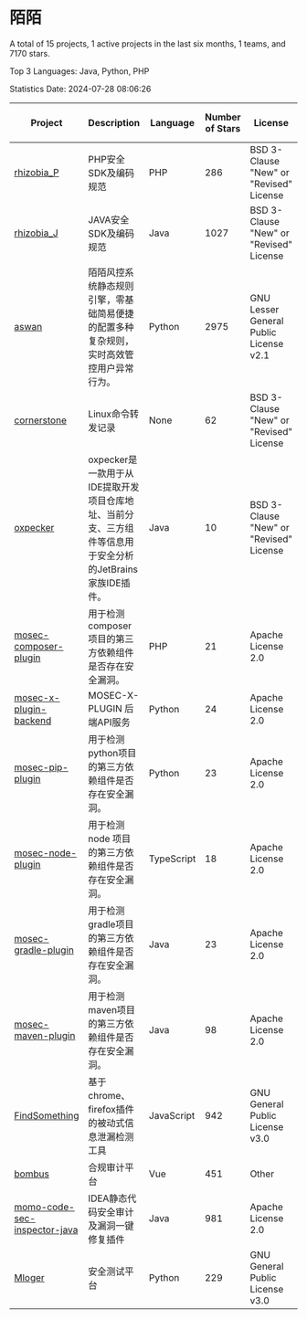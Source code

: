 # 陌陌

A total of 15 projects, 1 active projects in the last six months, 1 teams, and 7170 stars.

Top 3 Languages: Java, Python, PHP

Statistics Date: 2024-07-28 08:06:26

| Project | Description | Language | Number of Stars | License | Creation Date | Last Updated Date | Last Pushed Date |
| --- | --- | --- | --- | --- | --- | --- | --- |
| [rhizobia_P](https://github.com/momosecurity/rhizobia_P) | PHP安全SDK及编码规范 | PHP | 286 | BSD 3-Clause "New" or "Revised" License | 2019-05-10 | 2024-05-17 | 2019-06-20 |
| [rhizobia_J](https://github.com/momosecurity/rhizobia_J) | JAVA安全SDK及编码规范 | Java | 1027 | BSD 3-Clause "New" or "Revised" License | 2019-05-10 | 2024-07-21 | 2020-10-13 |
| [aswan](https://github.com/momosecurity/aswan) | 陌陌风控系统静态规则引擎，零基础简易便捷的配置多种复杂规则，实时高效管控用户异常行为。 | Python | 2975 | GNU Lesser General Public License v2.1 | 2019-06-14 | 2024-07-26 | 2021-06-15 |
| [cornerstone](https://github.com/momosecurity/cornerstone) | Linux命令转发记录 | None | 62 | BSD 3-Clause "New" or "Revised" License | 2019-07-15 | 2024-03-08 | 2019-07-15 |
| [oxpecker](https://github.com/momosecurity/oxpecker) | oxpecker是一款用于从IDE提取开发项目仓库地址、当前分支、三方组件等信息用于安全分析的JetBrains家族IDE插件。 | Java | 10 | BSD 3-Clause "New" or "Revised" License | 2019-08-16 | 2024-02-20 | 2019-08-16 |
| [mosec-composer-plugin](https://github.com/momosecurity/mosec-composer-plugin) | 用于检测composer项目的第三方依赖组件是否存在安全漏洞。 | PHP | 21 | Apache License 2.0 | 2020-07-29 | 2023-11-07 | 2022-04-28 |
| [mosec-x-plugin-backend](https://github.com/momosecurity/mosec-x-plugin-backend) | MOSEC-X-PLUGIN 后端API服务 | Python | 24 | Apache License 2.0 | 2020-07-29 | 2024-03-26 | 2020-08-11 |
| [mosec-pip-plugin](https://github.com/momosecurity/mosec-pip-plugin) | 用于检测python项目的第三方依赖组件是否存在安全漏洞。 | Python | 23 | Apache License 2.0 | 2020-07-29 | 2024-03-26 | 2020-08-11 |
| [mosec-node-plugin](https://github.com/momosecurity/mosec-node-plugin) | 用于检测 node 项目的第三方依赖组件是否存在安全漏洞。 | TypeScript | 18 | Apache License 2.0 | 2020-07-29 | 2023-12-15 | 2022-03-22 |
| [mosec-gradle-plugin](https://github.com/momosecurity/mosec-gradle-plugin) | 用于检测gradle项目的第三方依赖组件是否存在安全漏洞。 | Java | 23 | Apache License 2.0 | 2020-07-29 | 2024-03-31 | 2022-04-12 |
| [mosec-maven-plugin](https://github.com/momosecurity/mosec-maven-plugin) | 用于检测maven项目的第三方依赖组件是否存在安全漏洞。 | Java | 98 | Apache License 2.0 | 2020-07-29 | 2024-07-01 | 2022-04-12 |
| [FindSomething](https://github.com/momosecurity/FindSomething) | 基于chrome、firefox插件的被动式信息泄漏检测工具 | JavaScript | 942 | GNU General Public License v3.0 | 2020-09-12 | 2024-07-28 | 2024-05-19 |
| [bombus](https://github.com/momosecurity/bombus) | 合规审计平台 | Vue | 451 | Other | 2020-09-18 | 2024-07-12 | 2022-03-23 |
| [momo-code-sec-inspector-java](https://github.com/momosecurity/momo-code-sec-inspector-java) | IDEA静态代码安全审计及漏洞一键修复插件 | Java | 981 | Apache License 2.0 | 2020-10-09 | 2024-07-24 | 2022-03-10 |
| [Mloger](https://github.com/momosecurity/Mloger) | 安全测试平台 | Python | 229 | GNU General Public License v3.0 | 2022-01-04 | 2024-07-22 | 2022-09-06 |
